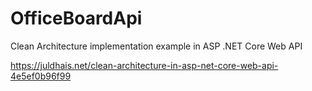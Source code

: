# OfficeBoardApi
Clean Architecture implementation example in ASP .NET Core Web API

https://juldhais.net/clean-architecture-in-asp-net-core-web-api-4e5ef0b96f99
